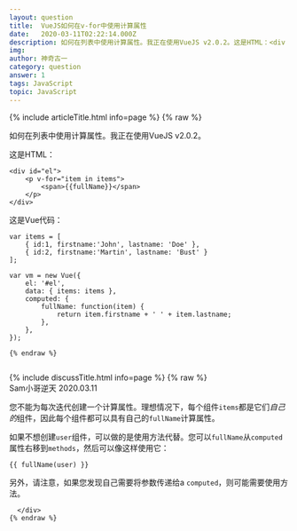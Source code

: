 ```yaml
---
layout: question
title:  VueJS如何在v-for中使用计算属性
date:   2020-03-11T02:22:14.000Z
description: 如何在列表中使用计算属性。我正在使用VueJS v2.0.2。这是HTML：<div id="el">    <p v-for="item in...
img: 
author: 神奇古一
category: question
answer: 1
tags: JavaScript
topic: JavaScript
---
```

<div class="article-root">
  <div class="article">
    {% include articleTitle.html info=page %}
    {% raw %}
    <div class="article-content"><p><font style="vertical-align: inherit;"><font style="vertical-align: inherit;">如何在列表中使用计算属性。</font><font style="vertical-align: inherit;">我正在使用VueJS v2.0.2。</font></font></p>

<p><font style="vertical-align: inherit;"><font style="vertical-align: inherit;">这是HTML：</font></font></p>

<pre><code>&lt;div id="el"&gt;<font></font>
    &lt;p v-for="item in items"&gt;<font></font>
        &lt;span&gt;{{fullName}}&lt;/span&gt;<font></font>
    &lt;/p&gt;<font></font>
&lt;/div&gt;<font></font>
</code></pre>

<p><font style="vertical-align: inherit;"><font style="vertical-align: inherit;">这是Vue代码：</font></font></p>

<pre><code>var items = [<font></font>
    { id:1, firstname:'John', lastname: 'Doe' },<font></font>
    { id:2, firstname:'Martin', lastname: 'Bust' }<font></font>
];<font></font>
<font></font>
var vm = new Vue({<font></font>
    el: '#el',<font></font>
    data: { items: items },<font></font>
    computed: {<font></font>
        fullName: function(item) {<font></font>
            return item.firstname + ' ' + item.lastname;<font></font>
        },<font></font>
    },<font></font>
});<font></font>
</code></pre></div>
    {% endraw %}
  </div>
  <p style="height: 0;width:0;overflow: hidden;"> 第532篇《VueJS如何在v-for中使用计算属性》来自Winter(https://github.com/aiyld/aiyld.github.io)的站点</p>
  <div class="discuss-wrapper">
    {% include discussTitle.html info=page %}
    {% raw %}
    <div class="discuss-item">
        <div class="discuss-parent">
          <div class="discuss-meta">
            <span class="discuss-user">Sam小哥逆天</span>
            <span class="discuss-time">2020.03.11</span>
          </div>
          <div class="discuss-comment"><p><font style="vertical-align: inherit;"><font style="vertical-align: inherit;">您不能为每次迭代创建一个计算属性。</font><font style="vertical-align: inherit;">理想情况下，每个</font><font style="vertical-align: inherit;">组件</font></font><code>items</code><font style="vertical-align: inherit;"><font style="vertical-align: inherit;">都是它们</font></font><em><font style="vertical-align: inherit;"><font style="vertical-align: inherit;">自己的</font></font></em><font style="vertical-align: inherit;"><font style="vertical-align: inherit;">组件，因此每个组件都可以具有自己的</font></font><code>fullName</code><font style="vertical-align: inherit;"><font style="vertical-align: inherit;">计算属性。</font></font></p>

<p><font style="vertical-align: inherit;"><font style="vertical-align: inherit;">如果不想创建</font></font><code>user</code><font style="vertical-align: inherit;"><font style="vertical-align: inherit;">组件，</font><font style="vertical-align: inherit;">可以做的</font><font style="vertical-align: inherit;">是使用方法代替。</font><font style="vertical-align: inherit;">您可以</font></font><code>fullName</code><font style="vertical-align: inherit;"><font style="vertical-align: inherit;">从</font></font><code>computed</code><font style="vertical-align: inherit;"><font style="vertical-align: inherit;">属性</font><font style="vertical-align: inherit;">右</font><font style="vertical-align: inherit;">移到</font></font><code>methods</code><font style="vertical-align: inherit;"><font style="vertical-align: inherit;">，然后可以像这样使用它：</font></font></p>

<pre><code>{{ fullName(user) }}
</code></pre>

<p><font style="vertical-align: inherit;"><font style="vertical-align: inherit;">另外，请注意，如果您发现自己需要将参数传递给a </font></font><code>computed</code><font style="vertical-align: inherit;"><font style="vertical-align: inherit;">，则可能需要使用方法。</font></font></p></div>
        </div>
        
      </div>
    {% endraw %}
  </div>
<div>
